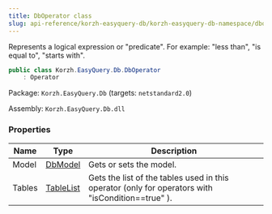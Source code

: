 ```yaml
---
title: DbOperator class
slug: api-reference/korzh-easyquery-db/korzh-easyquery-db-namespace/dboperator-class
---
```

Represents a logical expression or "predicate". For example: "less than", "is equal to", "starts with".
```csharp
public class Korzh.EasyQuery.Db.DbOperator
    : Operator

```
Package: `Korzh.EasyQuery.Db` (targets: `netstandard2.0`)

Assembly: `Korzh.EasyQuery.Db.dll`

### Properties

| Name | Type | Description | 
| --- | --- | --- | 
| Model | [DbModel](/api-reference/korzh-easyquery-db/korzh-easyquery-db-namespace/dbmodel-class) | Gets or sets the model. | 
| Tables | [TableList](/api-reference/korzh-easyquery-db/korzh-easyquery-db-namespace/tablelist-class) | Gets the list of the tables used in this operator (only for operators with "isCondition==true" ). |